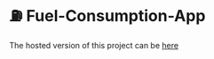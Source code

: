 # ⛽︎ Fuel-Consumption-App 

The hosted version of this project can be [here](https://fuel-consumption-app.streamlit.app/)
